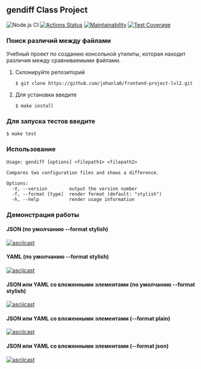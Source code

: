 ## gendiff Class Project

![Node.js CI](https://github.com/johanla0/frontend-project-lvl2/workflows/Node.js%20CI/badge.svg)
[![Actions Status](https://github.com/johanla0/frontend-project-lvl2/workflows/hexlet-check/badge.svg)](https://github.com/johanla0/frontend-project-lvl2/actions)
[![Maintainability](https://api.codeclimate.com/v1/badges/08e7d1cbda0b5b3797ab/maintainability)](https://codeclimate.com/github/johanla0/frontend-project-lvl2/maintainability)
[![Test Coverage](https://api.codeclimate.com/v1/badges/08e7d1cbda0b5b3797ab/test_coverage)](https://codeclimate.com/github/johanla0/frontend-project-lvl2/test_coverage)

### Поиск различий между файлами

Учебный проект по созданию консольной утилиты, которая находит различия между сравниваемыми файлами.

1. Склонируйте репозиторий
   ```
   $ git clone https://github.com/johanla0/frontend-project-lvl2.git
   ```
2. Для установки введите
   ```
   $ make install
   ```

### Для запуска тестов введите

```
$ make test
```

### Использование

```
Usage: gendiff [options] <filepath1> <filepath2>

Compares two configuration files and shows a difference.

Options:
  -V, --version        output the version number
  -f, --format [type]  render format (default: "stylish")
  -h, --help           render usage information
```

### Демонстрация работы

#### JSON (по умолчанию --format stylish)

[![asciicast](https://asciinema.org/a/NsZbg2Od0MEvvMyHLiNsns1R6.svg)](https://asciinema.org/a/NsZbg2Od0MEvvMyHLiNsns1R6)

#### YAML (по умолчанию --format stylish)
[![asciicast](https://asciinema.org/a/z6oYYekhfEGkkU6IkKmr84ETO.svg)](https://asciinema.org/a/z6oYYekhfEGkkU6IkKmr84ETO)

#### JSON или YAML со вложенными элементами (по умолчанию --format stylish)

[![asciicast](https://asciinema.org/a/QJhwPabPPhga8khYyy9Tfxt0F.svg)](https://asciinema.org/a/QJhwPabPPhga8khYyy9Tfxt0F)

#### JSON или YAML со вложенными элементами (--format plain)

[![asciicast](https://asciinema.org/a/ILkk2J9Kf6jERDaQ2kdK8qkXg.svg)](https://asciinema.org/a/ILkk2J9Kf6jERDaQ2kdK8qkXg)

#### JSON или YAML со вложенными элементами (--format json)

[![asciicast](https://asciinema.org/a/3wnAMtnzUNaYijZVKYTn5ZRXP.svg)](https://asciinema.org/a/3wnAMtnzUNaYijZVKYTn5ZRXP)